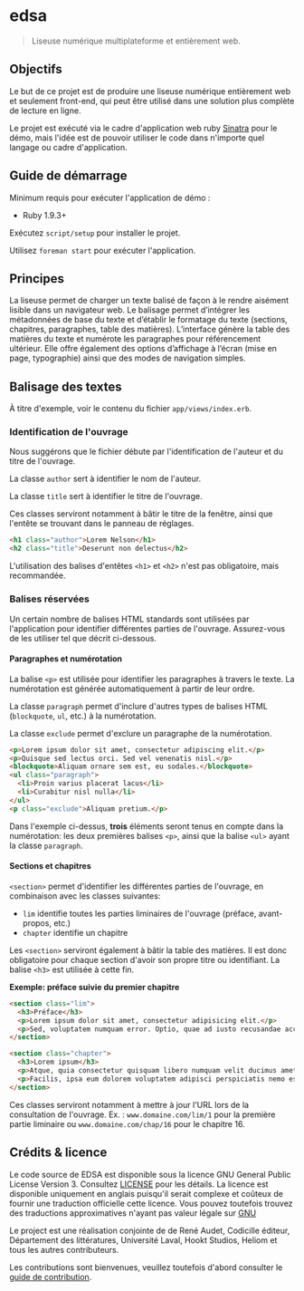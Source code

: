 # edsa

> Liseuse numérique multiplateforme et entièrement web.

## Objectifs

Le but de ce projet est de produire une liseuse numérique entièrement web
et seulement front-end, qui peut être utilisé dans une solution plus
complète de lecture en ligne.

Le projet est exécuté via le cadre d'application web ruby [Sinatra][sinatra]
pour le démo, mais l'idée est de pouvoir utiliser le code dans n'importe quel
langage ou cadre d'application.

## Guide de démarrage

Minimum requis pour exécuter l'application de démo :

* Ruby 1.9.3+

Exécutez `script/setup` pour installer le projet.

Utilisez `foreman start` pour exécuter l'application.

## Principes

La liseuse permet de charger un texte balisé de façon à le rendre aisément
lisible dans un navigateur web. Le balisage permet d’intégrer les métadonnées
de base du texte et d’établir le formatage du texte (sections, chapitres,
paragraphes, table des matières). L’interface génère la table des matières du
texte et numérote les paragraphes pour référencement ultérieur. Elle offre
également des options d’affichage à l’écran (mise en page, typographie) ainsi
que des modes de navigation simples.

## Balisage des textes

À titre d'exemple, voir le contenu du fichier `app/views/index.erb`.

### Identification de l'ouvrage

Nous suggérons que le fichier débute par l'identification de l'auteur et du titre
de l'ouvrage.

La classe `author` sert à identifier le nom de l'auteur.

La classe `title` sert à identifier le titre de l'ouvrage.

Ces classes serviront notamment à bâtir le titre de la fenêtre, ainsi que l'entête
se trouvant dans le panneau de réglages.

````html
<h1 class="author">Lorem Nelson</h1>
<h2 class="title">Deserunt non delectus</h2>
````

L'utilisation des balises d'entêtes `<h1>` et `<h2>` n'est pas obligatoire, mais
recommandée.

### Balises réservées

Un certain nombre de balises HTML standards sont utilisées par l'application
pour identifier différentes parties de l'ouvrage. Assurez-vous de les utiliser
tel que décrit ci-dessous.

#### Paragraphes et numérotation

La balise `<p>` est utilisée pour identifier les paragraphes à travers le texte. La numérotation est
générée automatiquement à partir de leur ordre.

La classe `paragraph` permet d'inclure d'autres types de balises HTML (`blockquote`, `ul`, etc.)
à la numérotation.

La classe `exclude` permet d'exclure un paragraphe de la numérotation.

```html
<p>Lorem ipsum dolor sit amet, consectetur adipiscing elit.</p>
<p>Quisque sed lectus orci. Sed vel venenatis nisl.</p>
<blockquote>Aliquam ornare sem est, eu sodales.</blockquote>
<ul class="paragraph">
  <li>Proin varius placerat lacus</li>
  <li>Curabitur nisl nulla</li>
</ul>
<p class="exclude">Aliquam pretium.</p>
```

Dans l'exemple ci-dessus, **trois** éléments seront tenus en compte dans la numérotation:
les deux premières balises `<p>`, ainsi que la balise `<ul>` ayant la classe `paragraph`.

#### Sections et chapitres

`<section>` permet d'identifier les différentes parties de l'ouvrage, en combinaison
avec les classes suivantes:

- `lim` identifie toutes les parties liminaires de l'ouvrage (préface, avant-propos, etc.)
- `chapter` identifie un chapitre

Les `<section>` serviront également à bâtir la table des matières. Il est donc
obligatoire pour chaque section d'avoir son propre titre ou identifiant. La balise
`<h3>` est utilisée à cette fin.

**Exemple: préface suivie du premier chapitre**

````html
<section class="lim">
  <h3>Préface</h3>
  <p>Lorem ipsum dolor sit amet, consectetur adipisicing elit.</p>
  <p>Sed, voluptatem numquam error. Optio, quae ad iusto recusandae accusantium cumque.</p>
</section>

<section class="chapter">
  <h3>Lorem ipsum</h3>
  <p>Atque, quia consectetur quisquam libero numquam velit ducimus amet laboriosam!</p>
  <p>Facilis, ipsa eum dolorem voluptatem adipisci perspiciatis nemo est cum eos quisquam?</p>
</section>

````

Ces classes serviront notamment à mettre à jour l'URL lors de la consultation de l'ouvrage.
Ex. : `www.domaine.com/lim/1` pour la première partie liminaire ou `www.domaine.com/chap/16`
pour le chapitre 16.

## Crédits & licence

Le code source de EDSA est disponible sous la licence GNU General Public License Version 3.
Consultez [LICENSE](LICENSE) pour les détails. La licence est disponible uniquement en anglais
puisqu'il serait complexe et coûteux de fournir une traduction officielle cette licence.
Vous pouvez toutefois trouvez des traductions approximatives n'ayant pas valeur légale sur
[GNU](http://www.gnu.org/licenses/translations.html)

Le project est une réalisation conjointe de de René Audet, Codicille éditeur,
Département des littératures, Université Laval, Hookt Studios, Heliom
et tous les autres contributeurs.

Les contributions sont bienvenues, veuillez toutefois d'abord consulter le [guide de contribution](CONTRIBUTING.md).

[sinatra]: https://github.com/sinatra
